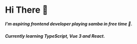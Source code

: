 # Hi There 👋

##### I'm aspiring frontend developer playing samba in free time 🥁.
##### Currently learning TypeScript, Vue 3 and React.

